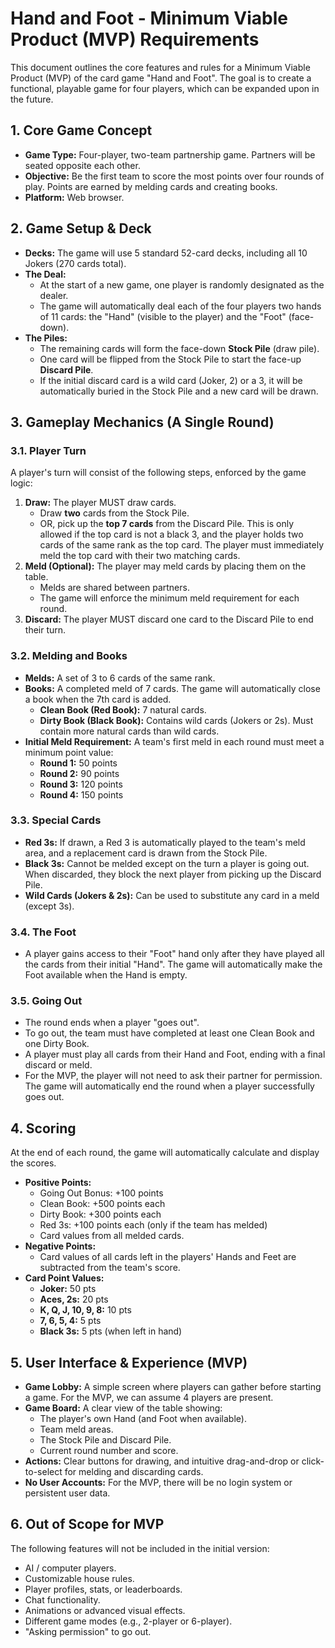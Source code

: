 # Hand and Foot - Minimum Viable Product (MVP) Requirements

This document outlines the core features and rules for a Minimum Viable Product (MVP) of the card game "Hand and Foot". The goal is to create a functional, playable game for four players, which can be expanded upon in the future.

## 1. Core Game Concept

- **Game Type:** Four-player, two-team partnership game. Partners will be seated opposite each other.
- **Objective:** Be the first team to score the most points over four rounds of play. Points are earned by melding cards and creating books.
- **Platform:** Web browser.

## 2. Game Setup & Deck

- **Decks:** The game will use 5 standard 52-card decks, including all 10 Jokers (270 cards total).
- **The Deal:**
    - At the start of a new game, one player is randomly designated as the dealer.
    - The game will automatically deal each of the four players two hands of 11 cards: the "Hand" (visible to the player) and the "Foot" (face-down).
- **The Piles:**
    - The remaining cards will form the face-down **Stock Pile** (draw pile).
    - One card will be flipped from the Stock Pile to start the face-up **Discard Pile**.
    - If the initial discard card is a wild card (Joker, 2) or a 3, it will be automatically buried in the Stock Pile and a new card will be drawn.

## 3. Gameplay Mechanics (A Single Round)

### 3.1. Player Turn

A player's turn will consist of the following steps, enforced by the game logic:
1.  **Draw:** The player MUST draw cards.
    - Draw **two** cards from the Stock Pile.
    - OR, pick up the **top 7 cards** from the Discard Pile. This is only allowed if the top card is not a black 3, and the player holds two cards of the same rank as the top card. The player must immediately meld the top card with their two matching cards.
2.  **Meld (Optional):** The player may meld cards by placing them on the table.
    - Melds are shared between partners.
    - The game will enforce the minimum meld requirement for each round.
3.  **Discard:** The player MUST discard one card to the Discard Pile to end their turn.

### 3.2. Melding and Books

- **Melds:** A set of 3 to 6 cards of the same rank.
- **Books:** A completed meld of 7 cards. The game will automatically close a book when the 7th card is added.
    - **Clean Book (Red Book):** 7 natural cards.
    - **Dirty Book (Black Book):** Contains wild cards (Jokers or 2s). Must contain more natural cards than wild cards.
- **Initial Meld Requirement:** A team's first meld in each round must meet a minimum point value:
    - **Round 1:** 50 points
    - **Round 2:** 90 points
    - **Round 3:** 120 points
    - **Round 4:** 150 points

### 3.3. Special Cards

- **Red 3s:** If drawn, a Red 3 is automatically played to the team's meld area, and a replacement card is drawn from the Stock Pile.
- **Black 3s:** Cannot be melded except on the turn a player is going out. When discarded, they block the next player from picking up the Discard Pile.
- **Wild Cards (Jokers & 2s):** Can be used to substitute any card in a meld (except 3s).

### 3.4. The Foot

- A player gains access to their "Foot" hand only after they have played all the cards from their initial "Hand". The game will automatically make the Foot available when the Hand is empty.

### 3.5. Going Out

- The round ends when a player "goes out".
- To go out, the team must have completed at least one Clean Book and one Dirty Book.
- A player must play all cards from their Hand and Foot, ending with a final discard or meld.
- For the MVP, the player will not need to ask their partner for permission. The game will automatically end the round when a player successfully goes out.

## 4. Scoring

At the end of each round, the game will automatically calculate and display the scores.

- **Positive Points:**
    - Going Out Bonus: +100 points
    - Clean Book: +500 points each
    - Dirty Book: +300 points each
    - Red 3s: +100 points each (only if the team has melded)
    - Card values from all melded cards.
- **Negative Points:**
    - Card values of all cards left in the players' Hands and Feet are subtracted from the team's score.
- **Card Point Values:**
    - **Joker:** 50 pts
    - **Aces, 2s:** 20 pts
    - **K, Q, J, 10, 9, 8:** 10 pts
    - **7, 6, 5, 4:** 5 pts
    - **Black 3s:** 5 pts (when left in hand)

## 5. User Interface & Experience (MVP)

- **Game Lobby:** A simple screen where players can gather before starting a game. For the MVP, we can assume 4 players are present.
- **Game Board:** A clear view of the table showing:
    - The player's own Hand (and Foot when available).
    - Team meld areas.
    - The Stock Pile and Discard Pile.
    - Current round number and score.
- **Actions:** Clear buttons for drawing, and intuitive drag-and-drop or click-to-select for melding and discarding cards.
- **No User Accounts:** For the MVP, there will be no login system or persistent user data.

## 6. Out of Scope for MVP

The following features will not be included in the initial version:
- AI / computer players.
- Customizable house rules.
- Player profiles, stats, or leaderboards.
- Chat functionality.
- Animations or advanced visual effects.
- Different game modes (e.g., 2-player or 6-player).
- "Asking permission" to go out.
